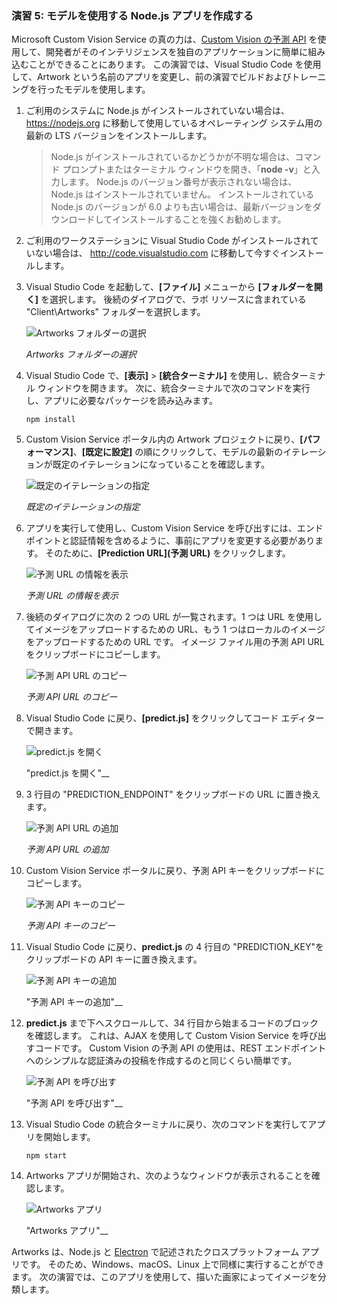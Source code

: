 ### <a name="exercise-5-create-a-nodejs-app-that-uses-the-model"></a>演習 5: モデルを使用する Node.js アプリを作成する

Microsoft Custom Vision Service の真の力は、[Custom Vision の予測 API](https://southcentralus.dev.cognitive.microsoft.com/docs/services/eb68250e4e954d9bae0c2650db79c653/operations/58acd3c1ef062f0344a42814) を使用して、開発者がそのインテリジェンスを独自のアプリケーションに簡単に組み込むことができることにあります。 この演習では、Visual Studio Code を使用して、Artwork という名前のアプリを変更し、前の演習でビルドおよびトレーニングを行ったモデルを使用します。

1. ご利用のシステムに Node.js がインストールされていない場合は、 https://nodejs.org に移動して使用しているオペレーティング システム用の最新の LTS バージョンをインストールします。

    > Node.js がインストールされているかどうかが不明な場合は、コマンド プロンプトまたはターミナル ウィンドウを開き、「**node -v**」と入力します。 Node.js のバージョン番号が表示されない場合は、Node.js はインストールされていません。 インストールされている Node.js のバージョンが 6.0 よりも古い場合は、最新バージョンをダウンロードしてインストールすることを強くお勧めします。

1. ご利用のワークステーションに Visual Studio Code がインストールされていない場合は、 http://code.visualstudio.com に移動して今すぐインストールします。

1. Visual Studio Code を起動して、**[ファイル]** メニューから **[フォルダーを開く]** を選択します。 後続のダイアログで、ラボ リソースに含まれている "Client\Artworks" フォルダーを選択します。

    ![Artworks フォルダーの選択](../images/fe-select-folder.png)

    _Artworks フォルダーの選択_ 

1. Visual Studio Code で、**[表示]** > **[統合ターミナル]** を使用し、統合ターミナル ウィンドウを開きます。 次に、統合ターミナルで次のコマンドを実行し、アプリに必要なパッケージを読み込みます。

    ```
    npm install
    ```

1. Custom Vision Service ポータル内の Artwork プロジェクトに戻り、**[パフォーマンス]**、**[既定に設定]** の順にクリックして、モデルの最新のイテレーションが既定のイテレーションになっていることを確認します。 

    ![既定のイテレーションの指定](../images/portal-make-default.png)

    _既定のイテレーションの指定_ 

1. アプリを実行して使用し、Custom Vision Service を呼び出すには、エンドポイントと認証情報を含めるように、事前にアプリを変更する必要があります。 そのために、**[Prediction URL]\(予測 URL\)** をクリックします。

    ![予測 URL の情報を表示](../images/portal-prediction-url.png)

    _予測 URL の情報を表示_ 

1. 後続のダイアログに次の 2 つの URL が一覧されます。1 つは URL を使用してイメージをアップロードするための URL、もう 1 つはローカルのイメージをアップロードするための URL です。 イメージ ファイル用の予測 API URL をクリップボードにコピーします。 

    ![予測 API URL のコピー](../images/copy-prediction-url.png)

    _予測 API URL のコピー_ 

1. Visual Studio Code に戻り、**[predict.js]** をクリックしてコード エディターで開きます。

    ![predict.js を開く](../images/vs-predict-file.png)

    "predict.js を開く"__ 

1. 3 行目の "PREDICTION_ENDPOINT" をクリップボードの URL に置き換えます。

    ![予測 API URL の追加](../images/vs-prediction-endpoint.png)

    _予測 API URL の追加_ 

1. Custom Vision Service ポータルに戻り、予測 API キーをクリップボードにコピーします。 

    ![予測 API キーのコピー](../images/copy-prediction-key.png)

    _予測 API キーのコピー_ 

1. Visual Studio Code に戻り、**predict.js** の 4 行目の "PREDICTION_KEY"をクリップボードの API キーに置き換えます。

    ![予測 API キーの追加](../images/vs-prediction-key.png)

    "予測 API キーの追加"__ 

1. **predict.js** まで下へスクロールして、34 行目から始まるコードのブロックを確認します。 これは、AJAX を使用して Custom Vision Service を呼び出すコードです。 Custom Vision の予測 API の使用は、REST エンドポイントへのシンプルな認証済みの投稿を作成するのと同じくらい簡単です。

    ![予測 API を呼び出す](../images/vs-code-block.png)

    "予測 API を呼び出す"__ 

1. Visual Studio Code の統合ターミナルに戻り、次のコマンドを実行してアプリを開始します。

    ```
    npm start
    ```

1. Artworks アプリが開始され、次のようなウィンドウが表示されることを確認します。

    ![Artworks アプリ](../images/app-startup.png)

    "Artworks アプリ"__ 

Artworks は、Node.js と [Electron](https://electron.atom.io/) で記述されたクロスプラットフォーム アプリです。 そのため、Windows、macOS、Linux 上で同様に実行することができます。 次の演習では、このアプリを使用して、描いた画家によってイメージを分類します。